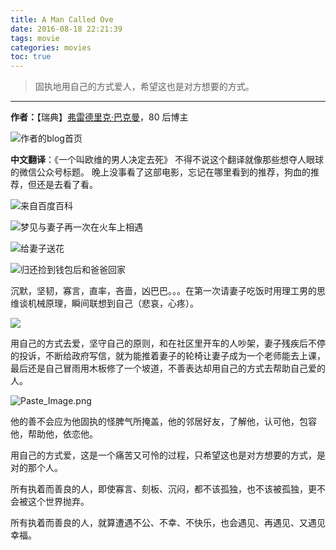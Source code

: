 ```yaml
---
title: A Man Called Ove
date: 2016-08-18 22:21:39
tags: movie
categories: movies
toc: true
---
```


> 固执地用自己的方式爱人，希望这也是对方想要的方式。

---

**作者：**【瑞典】[弗雷德里克·巴克曼](http://www.fredrikbackman.com/)，80 后博主

![作者的blog首页](http://upload-images.jianshu.io/upload_images/1889471-484f8b8632de31e8.png?imageMogr2/auto-orient/strip%7CimageView2/2/w/1240)

**中文翻译**：《一个叫欧维的男人决定去死》
不得不说这个翻译就像那些想夺人眼球的微信公众号标题。
晚上没事看了这部电影，忘记在哪里看到的推荐，狗血的推荐，但还是去看了看。

![来自百度百科](http://upload-images.jianshu.io/upload_images/1889471-835c81a5811b3ae9.png?imageMogr2/auto-orient/strip%7CimageView2/2/w/1240)

![梦见与妻子再一次在火车上相遇](http://upload-images.jianshu.io/upload_images/1889471-359a021770771147.png?imageMogr2/auto-orient/strip%7CimageView2/2/w/1240)

![给妻子送花](http://upload-images.jianshu.io/upload_images/1889471-64f47de86ea90f81.png?imageMogr2/auto-orient/strip%7CimageView2/2/w/1240)

![归还捡到钱包后和爸爸回家](http://upload-images.jianshu.io/upload_images/1889471-eb5b8733e9daa4a6.png?imageMogr2/auto-orient/strip%7CimageView2/2/w/1240)

沉默，坚韧，寡言，直率，吝啬，凶巴巴。。。在第一次请妻子吃饭时用理工男的思维谈机械原理，瞬间联想到自己（悲哀，心疼）。

![](http://upload-images.jianshu.io/upload_images/1889471-669d557ff5b46835.png?imageMogr2/auto-orient/strip%7CimageView2/2/w/1240)

用自己的方式去爱，坚守自己的原则，和在社区里开车的人吵架，妻子残疾后不停的投诉，不断给政府写信，就为能推着妻子的轮椅让妻子成为一个老师能去上课，最后还是自己冒雨用木板修了一个坡道，不善表达却用自己的方式去帮助自己爱的人。

![Paste_Image.png](http://upload-images.jianshu.io/upload_images/1889471-3706d2f70b636b31.png?imageMogr2/auto-orient/strip%7CimageView2/2/w/1240)

他的善不会应为他固执的怪脾气所掩盖，他的邻居好友，了解他，认可他，包容他，帮助他，依恋他。

用自己的方式爱，这是一个痛苦又可怜的过程，只希望这也是对方想要的方式，是对的那个人。

所有执着而善良的人，即使寡言、刻板、沉闷，都不该孤独，也不该被孤独，更不会被这个世界抛弃。

所有执着而善良的人，就算遭遇不公、不幸、不快乐，也会遇见、再遇见、又遇见幸福。
